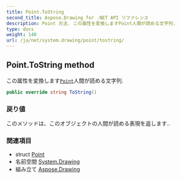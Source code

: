 ```yaml
---
title: Point.ToString
second_title: Aspose.Drawing for .NET API リファレンス
description: Point 方法. この属性を変換しますPoint人間が読める文字列.
type: docs
weight: 140
url: /ja/net/system.drawing/point/tostring/
---
```

## Point.ToString method

この属性を変換します[`Point`](../)人間が読める文字列.

```csharp
public override string ToString()
```

### 戻り値

このメソッドは、このオブジェクトの人間が読める表現を返します..

### 関連項目

* struct [Point](../)
* 名前空間 [System.Drawing](../../point/)
* 組み立て [Aspose.Drawing](../../../)


